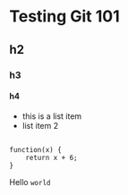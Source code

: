# Testing Git 101


## h2
### h3

#### h4

* this is a list item
* list item 2


```

function(x) {
	return x + 6;
}

```

Hello `world`